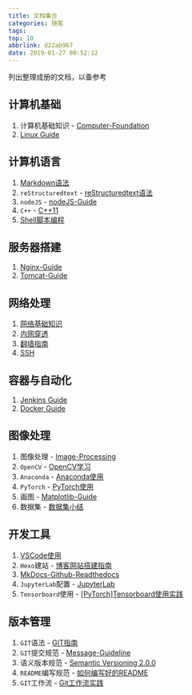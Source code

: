 ```yaml
---
title: 文档集合
categories: 随笔
tags: 
top: 10
abbrlink: d22ab967
date: 2019-01-27 00:52:12
---
```


列出整理成册的文档，以备参考

## 计算机基础

1. 计算机基础知识 - [Computer-Foundation](https://zj-computer-foundation.readthedocs.io/zh_CN/latest/)
2. [Linux Guide](https://zj-linux-guide.readthedocs.io/zh_CN/latest/)

## 计算机语言

1. [Markdown语法](https://zj-sphinx-github-readthedocs.readthedocs.io/en/latest/markdown/Markdown%E4%BD%BF%E7%94%A8-1-%E5%BC%95%E8%A8%80/)
2. `reStructuredtext` - [reStructuredtext语法](https://zj-sphinx-github-readthedocs.readthedocs.io/en/latest/reStructuredText/reStructuredText-%E5%B8%B8%E7%94%A8%E8%AF%AD%E6%B3%95/)
3. `nodeJS` - [nodeJS-Guide](https://zj-image-processing.readthedocs.io/zh_CN/latest/node.html)
4.  `C++` - [C++11](https://zj-image-processing.readthedocs.io/zh_CN/latest/c++.html)
5. [Shell脚本编程](https://zj-linux-guide.readthedocs.io/zh_CN/latest/shell/dash%E5%92%8Cbash/)

## 服务器搭建

1. [Nginx-Guide](https://zj-network-guide.readthedocs.io/zh_CN/latest/nginx/%E5%AE%89%E8%A3%85/)
2. [Tomcat-Guide](https://zj-network-guide.readthedocs.io/zh_CN/latest/tomcat/%E5%85%B3%E4%BA%8ETomcat/)

## 网络处理

1. [网络基础知识](https://zj-network-guide.readthedocs.io/zh_CN/latest/)
2. [内网穿透](https://zj-network-guide.readthedocs.io/zh_CN/latest/net-traversal/%E5%89%8D%E8%A8%80/)
3. [翻墙指南](https://wall-guide.readthedocs.io/zh/latest/?badge=latest)
4. [SSH](https://zj-network-guide.readthedocs.io/zh_CN/latest/ssh/[SSH]%E8%BF%9C%E7%A8%8B%E8%BF%9E%E6%8E%A5/)

## 容器与自动化

1. [Jenkins Guide](https://containerization-automation.readthedocs.io/zh_CN/latest/?badge=latest)
2. [Docker Guide](https://containerization-automation.readthedocs.io/zh_CN/latest/?badge=latest)

## 图像处理

1. 图像处理 - [Image-Processing](https://zj-image-processing.readthedocs.io/zh_CN/latest/)
2. `OpenCV` - [OpenCV学习](https://zj-image-processing.readthedocs.io/zh_CN/latest/opencv.html)
3. `Anaconda` - [Anaconda使用](https://zj-image-processing.readthedocs.io/zh_CN/latest/anaconda.html)
4. `PyTorch` - [PyTorch使用](https://zj-image-processing.readthedocs.io/zh_CN/latest/pytorch.html)
5. 画图 - [Matplotlib-Guide](https://zj-image-processing.readthedocs.io/zh_CN/latest/matplotlib.html)
6. 数据集 - [数据集小结](https://www.zhujian.tech/posts/bdfae45b.html)

## 开发工具

1. [VSCode使用](https://vscode-guide.readthedocs.io/zh_CN/latest/?badge=latest)
2. `Hexo`建站 - [博客网站搭建指南](https://blog-website-building-guide.readthedocs.io/zh_CN/latest/?badge=latest)
3. [MkDocs-Github-Readthedocs](https://zj-sphinx-github-readthedocs.readthedocs.io/en/latest/?badge=latest)
4. `JupyterLab`配置 - [JupyterLab](https://zj-image-processing.readthedocs.io/zh_CN/latest/jupyter.html)
5. `Tensorboard`使用 - [[PyTorch]Tensorboard使用实践](https://zhujian.tech/posts/f793688d.html)

## 版本管理

1. `GIT`语法 - [GIT指南](https://zj-git-guide.readthedocs.io/zh_CN/latest/)
2. `GIT`提交规范 - [Message-Guideline](https://zj-git-guide.readthedocs.io/zh_CN/latest/message-guideline.html)
3. 语义版本规范 - [Semantic Versioning 2.0.0](https://zj-git-guide.readthedocs.io/zh_CN/latest/message-guideline/语义版本规范.html)
4. `README`编写规范 - [如何编写好的README](https://www.zhujian.tech/posts/79f69ebe.html)
5. `GIT`工作流 - [Git工作流实践](https://www.zhujian.tech/posts/c7ee2f15.html)